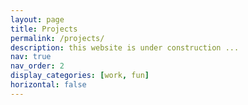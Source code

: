 ```yaml
---
layout: page
title: Projects
permalink: /projects/
description: this website is under construction ...
nav: true
nav_order: 2
display_categories: [work, fun]
horizontal: false
---
```




